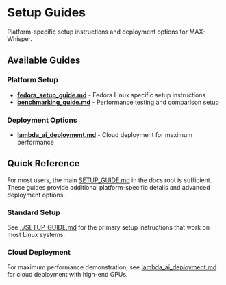 # Setup Guides

Platform-specific setup instructions and deployment options for MAX-Whisper.

## Available Guides

### Platform Setup
- **[fedora_setup_guide.md](fedora_setup_guide.md)** - Fedora Linux specific setup instructions
- **[benchmarking_guide.md](benchmarking_guide.md)** - Performance testing and comparison setup

### Deployment Options
- **[lambda_ai_deployment.md](lambda_ai_deployment.md)** - Cloud deployment for maximum performance

## Quick Reference

For most users, the main [SETUP_GUIDE.md](../SETUP_GUIDE.md) in the docs root is sufficient. These guides provide additional platform-specific details and advanced deployment options.

### Standard Setup
See [../SETUP_GUIDE.md](../SETUP_GUIDE.md) for the primary setup instructions that work on most Linux systems.

### Cloud Deployment
For maximum performance demonstration, see [lambda_ai_deployment.md](lambda_ai_deployment.md) for cloud deployment with high-end GPUs.